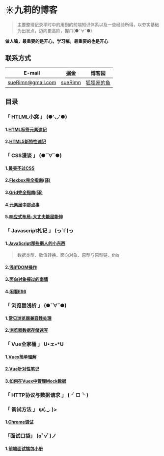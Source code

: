 # :sunny:九莉的博客
> 主要整理记录平时中的用到的前端知识体系以及一些经验所得，以夯实基础为出发点，迈向更高阶，握爪(●ˇ∀ˇ●)

**做人嘛，最重要的是开心，学习嘛，最重要的也是开心**
## 联系方式
E-mail | 掘金 | 博客园
------------ | ------- | ------
sueRimn@gmail.com | [sueRimn](https://juejin.im/user/5ac449906fb9a028b92d59d1) | [狐狸家的鱼](https://www.cnblogs.com/suRimn)
## 目录
### 「 HTLML小窝 」 (●'◡'●)
#### 1.[HTML标签元素速记](https://github.com/sueRimn/Blog/blob/master/%E5%89%8D%E7%AB%AF%E7%9F%A5%E8%AF%86%E4%BD%93%E7%B3%BB/HTML/HTML%E5%9F%BA%E7%A1%80.md)
#### 2.[HTML5新特性速记](https://github.com/sueRimn/Blog/blob/master/%E5%89%8D%E7%AB%AF%E7%9F%A5%E8%AF%86%E4%BD%93%E7%B3%BB/HTML/HTML5.md)
### 「 CSS漫谈 」  (●ˇ∀ˇ●)
#### 1.[最美不过CSS](https://github.com/sueRimn/Blog/tree/master/%E5%89%8D%E7%AB%AF%E7%9F%A5%E8%AF%86%E4%BD%93%E7%B3%BB/css)
#### 2.[Flexbox完全指南(译)](https://github.com/sueRimn/Blog/blob/master/%E5%89%8D%E7%AB%AF%E7%9F%A5%E8%AF%86%E4%BD%93%E7%B3%BB/css/Flexbox%E5%AE%8C%E5%85%A8%E6%8C%87%E5%8D%97(%E8%AF%91).md)
#### 3.[Grid完全指南(译)](https://github.com/sueRimn/Blog/blob/master/%E5%89%8D%E7%AB%AF%E7%9F%A5%E8%AF%86%E4%BD%93%E7%B3%BB/css/Grid%E5%AE%8C%E5%85%A8%E6%8C%87%E5%8D%97(%E8%AF%91).md)
#### 4.[元素居中那点事](https://github.com/sueRimn/Blog/tree/master/%E5%89%8D%E7%AB%AF%E7%9F%A5%E8%AF%86%E4%BD%93%E7%B3%BB/css/%E5%85%83%E7%B4%A0%E5%B1%85%E4%B8%AD)
#### 5.[响应式布局-大丈夫能屈能伸]()
### 「 Javascript札记 」 (っ´Ι`)っ
#### 1.[JavaScript那些磨人的小东西](https://github.com/sueRimn/Blog/tree/master/%E5%89%8D%E7%AB%AF%E7%9F%A5%E8%AF%86%E4%BD%93%E7%B3%BB/JavaScript)
> 数据类型、数值转换、面向对象、原型与原型链、this
#### 2.[浅听DOM操作](https://github.com/sueRimn/Blog/blob/master/%E5%89%8D%E7%AB%AF%E7%9F%A5%E8%AF%86%E4%BD%93%E7%B3%BB/JavaScript/DOM%E6%93%8D%E4%BD%9C.md)
#### 3.[面向对象撞过的南墙](https://github.com/sueRimn/Blog/blob/master/%E5%89%8D%E7%AB%AF%E7%9F%A5%E8%AF%86%E4%BD%93%E7%B3%BB/JavaScript/%E9%9D%A2%E5%90%91%E5%AF%B9%E8%B1%A1%E7%BC%96%E7%A8%8B.md)
#### 4.[闲看ES6](https://github.com/sueRimn/Blog/blob/master/%E5%89%8D%E7%AB%AF%E7%9F%A5%E8%AF%86%E4%BD%93%E7%B3%BB/JavaScript/ES6%E7%AC%94%E8%AE%B0.md)
### 「 浏览器浅析 」 (●ˇ∀ˇ●)
#### 1.[常见浏览器兼容性处理](https://github.com/sueRimn/Blog/blob/master/%E5%89%8D%E7%AB%AF%E7%9F%A5%E8%AF%86%E4%BD%93%E7%B3%BB/%E6%B5%8F%E8%A7%88%E5%99%A8/%E6%B5%8F%E8%A7%88%E5%99%A8%E5%85%BC%E5%AE%B9%E6%80%A7%E9%97%AE%E9%A2%98.md)
#### 2.[浏览器数据存储速写](https://github.com/sueRimn/Blog/blob/master/%E5%89%8D%E7%AB%AF%E7%9F%A5%E8%AF%86%E4%BD%93%E7%B3%BB/%E6%B5%8F%E8%A7%88%E5%99%A8/%E6%B5%8F%E8%A7%88%E5%99%A8%E6%95%B0%E6%8D%AE%E5%AD%98%E5%82%A8.md)
### 「 Vue全家桶 」 U•ェ•*U
#### 1.[Vuex简单理解](https://github.com/sueRimn/Blog/issues/1)
#### 2.[Vue针对性笔记](https://github.com/sueRimn/Blog/tree/master/%E5%89%8D%E7%AB%AF%E7%9F%A5%E8%AF%86%E4%BD%93%E7%B3%BB/%E5%89%8D%E7%AB%AF%E6%A1%86%E6%9E%B6/Vue)
#### 3.[如何在Vuex中管理Mock数据](https://github.com/sueRimn/Blog/issues/2)
### 「 HTTP协议与数据请求 」 ( ╯□╰ )
### 「 调试方法 」 ψ(._. )>
#### 1.[Chrome调试](https://github.com/sueRimn/Blog/blob/master/%E5%89%8D%E7%AB%AF%E7%9F%A5%E8%AF%86%E4%BD%93%E7%B3%BB/Chrome%E8%B0%83%E8%AF%95.md)
### 「面试口袋」 (oﾟvﾟ)ノ
#### 1.[前端面试揣包小册](https://github.com/sueRimn/Blog/blob/master/%E5%89%8D%E7%AB%AF%E7%9F%A5%E8%AF%86%E4%BD%93%E7%B3%BB/%E5%89%8D%E7%AB%AF%E9%9D%A2%E8%AF%95%E6%8F%A3%E5%8C%85%E5%B0%8F%E5%86%8C.md)
